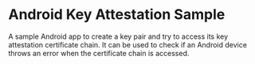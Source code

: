 # Android Key Attestation Sample

A sample Android app to create a key pair and try to access its key attestation certificate chain.
It can be used to check if an Android device throws an error when the certificate chain is accessed.
